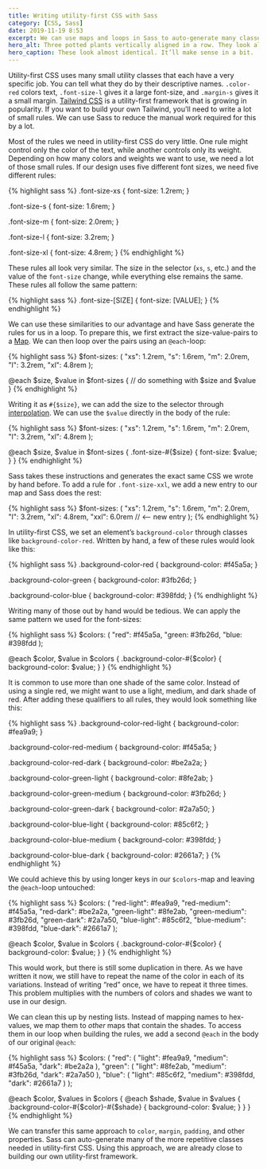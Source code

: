 ```yaml
---
title: Writing utility-first CSS with Sass
category: [CSS, Sass]
date: 2019-11-19 8:53
excerpt: We can use maps and loops in Sass to auto-generate many classes used in utility-first CSS.
hero_alt: Three potted plants vertically aligned in a row. They look almost identical and only differ in their color.
hero_caption: These look almost identical. It’ll make sense in a bit.
---
```

Utility-first CSS uses many small utility classes that each have a very specific job. You can tell what they do by their descriptive names. `.color-red` colors text, `.font-size-l` gives it a large font-size, and `.margin-s` gives it a small margin. [Tailwind CSS](https://tailwindcss.com) is a utility-first framework that is growing in popularity. If you want to build your own Tailwind, you’ll need to write a lot of small rules. We can use Sass to reduce the manual work required for this by a lot.

Most of the rules we need in utility-first CSS do very little. One rule might control only the color of the text, while another controls only its weight. Depending on how many colors and weights we want to use, we need a lot of those small rules. If our design uses five different font sizes, we need five different rules:

{% highlight sass %}
.font-size-xs {
  font-size: 1.2rem;
}

.font-size-s {
  font-size: 1.6rem;
}

.font-size-m {
  font-size: 2.0rem;
}

.font-size-l {
  font-size: 3.2rem;
}

.font-size-xl {
  font-size: 4.8rem;
}
{% endhighlight %}

These rules all look very similar. The size in the selector (`xs`, `s`, etc.) and the value of the `font-size` change, while everything else remains the same. These rules all follow the same pattern:

{% highlight sass %}
.font-size-[SIZE] {
  font-size: [VALUE];
}
{% endhighlight %}

We can use these similarities to our advantage and have Sass generate the rules for us in a loop. To prepare this, we first extract the size-value-pairs to a [Map](https://sass-lang.com/documentation/values/maps). We can then loop over the pairs using an `@each`-loop:

{% highlight sass %}
$font-sizes: (
  "xs": 1.2rem,
  "s":  1.6rem,
  "m":  2.0rem,
  "l":  3.2rem,
  "xl": 4.8rem
);

@each $size, $value in $font-sizes {
  // do something with $size and $value
}
{% endhighlight %}

Writing it as `#{$size}`, we can add the size to the selector through [interpolation](https://sass-lang.com/documentation/interpolation). We can use the `$value` directly in the body of the rule:

{% highlight sass %}
$font-sizes: (
  "xs": 1.2rem,
  "s":  1.6rem,
  "m":  2.0rem,
  "l":  3.2rem,
  "xl": 4.8rem
);

@each $size, $value in $font-sizes {
  .font-size-#{$size} {
    font-size: $value;
  }
}
{% endhighlight %}

Sass takes these instructions and generates the exact same CSS we wrote by hand before. To add a rule for `.font-size-xxl`, we add a new entry to our map and Sass does the rest:

{% highlight sass %}
$font-sizes: (
  "xs":  1.2rem,
  "s":   1.6rem,
  "m":   2.0rem,
  "l":   3.2rem,
  "xl":  4.8rem,
  "xxl": 6.0rem // <-- new entry
);
{% endhighlight %}

In utility-first CSS, we set an element’s `background-color` through classes like `background-color-red`. Written by hand, a few of these rules would look like this:

{% highlight sass %}
.background-color-red {
  background-color: #f45a5a;
}

.background-color-green {
  background-color: #3fb26d;
}

.background-color-blue {
  background-color: #398fdd;
}
{% endhighlight %}

Writing many of those out by hand would be tedious. We can apply the same pattern we used for the font-sizes:

{% highlight sass %}
$colors: (
  "red":  #f45a5a,
  "green: #3fb26d,
  "blue:  #398fdd
);

@each $color, $value in $colors {
  .background-color-#{$color} {
    background-color: $value;
  }
}
{% endhighlight %}

It is common to use more than one shade of the same color. Instead of using a single red, we might want to use a light, medium, and dark shade of red. After adding these qualifiers to all rules, they would look something like this:

{% highlight sass %}
.background-color-red-light {
  background-color: #fea9a9;
}

.background-color-red-medium {
  background-color: #f45a5a;
}

.background-color-red-dark {
  background-color: #be2a2a;
}

.background-color-green-light {
  background-color: #8fe2ab;
}

.background-color-green-medium {
  background-color: #3fb26d;
}

.background-color-green-dark {
  background-color: #2a7a50;
}

.background-color-blue-light {
  background-color: #85c6f2;
}

.background-color-blue-medium {
  background-color: #398fdd;
}

.background-color-blue-dark {
  background-color: #2661a7;
}
{% endhighlight %}

We could achieve this by using longer keys in our `$colors`-map and leaving the `@each`-loop untouched:

{% highlight sass %}
$colors: (
  "red-light":    #fea9a9,
  "red-medium":   #f45a5a,
  "red-dark":     #be2a2a,
  "green-light":  #8fe2ab,
  "green-medium": #3fb26d,
  "green-dark":   #2a7a50,
  "blue-light":   #85c6f2,
  "blue-medium":  #398fdd,
  "blue-dark":    #2661a7
);

@each $color, $value in $colors {
  .background-color-#{$color} {
    background-color: $value;
  }
}
{% endhighlight %}

This would work, but there is still some duplication in there. As we have written it now, we still have to repeat the name of the color in each of its variations. Instead of writing “red” once, we have to repeat it three times. This problem multiplies with the numbers of colors and shades we want to use in our design.

We can clean this up by nesting lists. Instead of mapping names to hex-values, we map them to _other_ maps that contain the shades. To access them in our loop when building the rules, we add a second `@each` in the body of our original `@each`:

{% highlight sass %}
$colors: (
  "red": (
    "light":  #fea9a9,
    "medium": #f45a5a,
    "dark":   #be2a2a
  ),
  "green": (
    "light":  #8fe2ab,
    "medium": #3fb26d,
    "dark":   #2a7a50
  ),
  "blue": (
    "light":  #85c6f2,
    "medium": #398fdd,
    "dark":   #2661a7
  )
);

@each $color, $values in $colors {
  @each $shade, $value in $values {
    .background-color-#{$color}-#{$shade} {
      background-color: $value;
    }
  }
}
{% endhighlight %}

We can transfer this same approach to `color`, `margin`, `padding`, and other properties. Sass can auto-generate many of the more repetitive classes needed in utility-first CSS. Using this approach, we are already close to building our own utility-first framework.
